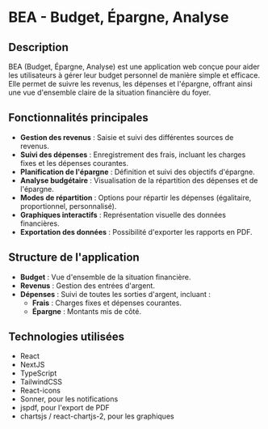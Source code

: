 # BEA - Budget, Épargne, Analyse

## Description

BEA (Budget, Épargne, Analyse) est une application web conçue pour aider les utilisateurs à gérer leur budget personnel de manière simple et efficace. Elle permet de suivre les revenus, les dépenses et l'épargne, offrant ainsi une vue d'ensemble claire de la situation financière du foyer.

## Fonctionnalités principales

- **Gestion des revenus** : Saisie et suivi des différentes sources de revenus.
- **Suivi des dépenses** : Enregistrement des frais, incluant les charges fixes et les dépenses courantes.
- **Planification de l'épargne** : Définition et suivi des objectifs d'épargne.
- **Analyse budgétaire** : Visualisation de la répartition des dépenses et de l'épargne.
- **Modes de répartition** : Options pour répartir les dépenses (égalitaire, proportionnel, personnalisé).
- **Graphiques interactifs** : Représentation visuelle des données financières.
- **Exportation des données** : Possibilité d'exporter les rapports en PDF.

## Structure de l'application

- **Budget** : Vue d'ensemble de la situation financière.
- **Revenus** : Gestion des entrées d'argent.
- **Dépenses** : Suivi de toutes les sorties d'argent, incluant :
  - **Frais** : Charges fixes et dépenses courantes.
  - **Épargne** : Montants mis de côté.

## Technologies utilisées

- React
- NextJS
- TypeScript
- TailwindCSS
- React-icons
- Sonner, pour les notifications
- jspdf, pour l'export de PDF
- chartsjs / react-chartjs-2, pour les graphiques


